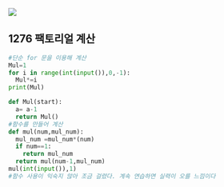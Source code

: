 ![](C:\Users\sky\AppData\Roaming\Typora\typora-user-images\image-20200429164246366.png)

## 1276 팩토리얼 계산

```python
#단순 for 문을 이용해 계산
Mul=1
for i in range(int(input()),0,-1):
  Mul*=i
print(Mul)

def Mul(start):
  a= a-1
  return Mul()
#함수를 만들어 계산
def mul(num,mul_num):
  mul_num =mul_num*(num)
  if num==1:
    return mul_num
  return mul(num-1,mul_num)
mul(int(input()),1)
#함수 사용이 익숙지 않아 조금 걸렸다. 계속 연습하면 실력이 오를 느낌이다


```


